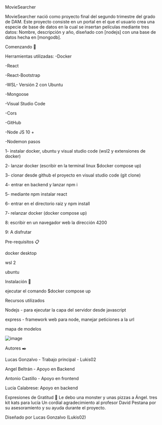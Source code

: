 MovieSearcher


MovieSearcher nació como proyecto final del segundo trimestre del grado de DAM. Este proyecto consiste en un portal en el que el usuario crea una especie de base de datos en la cual se insertan películas mediante tres datos: Nombre, descripción y año, diseñado con [nodejs] con una base de datos hecha en [mongodb].



Comenzando 🚀

Herramientas utilizadas:
-Docker

-React

-React-Bootstrap

-WSL- Versión 2 con Ubuntu

-Mongoose

-Visual Studio Code

-Cors

-GitHub

-Node JS 10 +

-Nodemon
pasos

1- instalar docker, ubuntu y visual studio code (wsl2 y extensiones de docker)

2- lanzar docker (escribir en la terminal linux $docker compose up)

3- clonar desde github el proyecto en visual studio code (git clone)

4- entrar en backend y lanzar npm i

5- mediante npm instalar react

6- entrar en el directorio raiz y npm install

7- relanzar docker (docker compose up)

8: escribir en un navegador web la dirección 4200

9: A disfrutar





Pre-requisitos 📋


docker desktop

wsl 2

ubuntu





Instalación 🔧


ejecutar el comando $docker compose up

Recursos utilizados

Nodejs - para ejecutar la capa del servidor desde javascript

express - framework web para node, manejar peticiones a la url

mapa de modelos


![image](https://user-images.githubusercontent.com/74176312/155902387-a65a2337-81fb-4475-a17b-9af7a8afcb49.png)


Autores ✒️

Lucas Gonzalvo - Trabajo principal - Lukis02

Angel Beltrán - Apoyo en Backend

Antonio Castillo - Apoyo en frontend

Lucía Calabrese: Apoyo en backend

Expresiones de Gratitud 🎁
Le debo una monster y unas pizzas a Ángel.
tres kit kats para lucía
Un cordial agradecimiento al profesor David Pestana por su asesoramiento y su ayuda durante el proyecto.

Diseñado por Lucas Gonzalvo (Lukis02)
